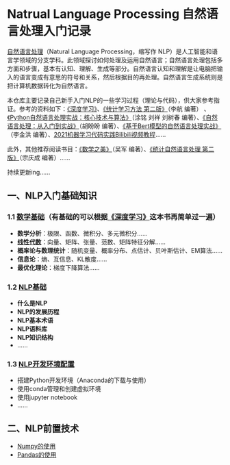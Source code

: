 # Natrual Language Processing 自然语言处理入门记录
[自然语言处理](https://zh.wikipedia.org/wiki/%E8%87%AA%E7%84%B6%E8%AF%AD%E8%A8%80%E5%A4%84%E7%90%86)（Natural Language Processing，缩写作 NLP）是人工智能和语言学领域的分支学科。此领域探讨如何处理及运用自然语言；自然语言处理包括多方面和步骤，基本有认知、理解、生成等部分。自然语言认知和理解是让电脑把输入的语言变成有意思的符号和关系，然后根据目的再处理。自然语言生成系统则是把计算机数据转化为自然语言。

本仓库主要记录自己新手入门NLP的一些学习过程（理论与代码），供大家参考指证。参考的资料如下：[《深度学习》](https://github.com/MingchaoZhu/DeepLearning/blob/master/DL%E4%B8%AD%E6%96%87.pdf)、[《统计学习方法 第二版》](https://item.jd.com/12522197.html)（李航 编著） 、[《Python自然语言处理实战：核心技术与算法》](https://item.jd.com/12375644.html)（涂铭 刘祥 刘树春 编著）、[《自然语言处理：从入门到实战》](https://item.jd.com/12874424.html)（胡盼盼 编著）、[《基于Bert模型的自然语言处理实战》](https://item.jd.com/13357124.html)（李金洪 编著）、[2021机器学习代码实践Bilibili视频教程](https://www.bilibili.com/video/BV14p4y1h7ay?spm_id_from=333.999.0.0)......

此外，其他推荐阅读书目：[《数学之美》](https://item.jd.com/12646983.html)（吴军 编著）、[《统计自然语言处理 第二版》](https://item.jd.com/12646701.html)（宗庆成 编著）......

持续更新ing......

## 一、NLP入门基础知识
### 1.1 [数学基础](https://github.com/Serendipity-zyf/Natrual-Language-Processing/tree/main/%E6%95%B0%E5%AD%A6%E5%9F%BA%E7%A1%80Basic_Math)（有基础的可以根据[《深度学习》](https://github.com/MingchaoZhu/DeepLearning/blob/master/DL%E4%B8%AD%E6%96%87.pdf)这本书再简单过一遍）
* **数学分析**：极限、函数、微积分、多元微积分......
* **[线性代数](https://github.com/Serendipity-zyf/Natrual-Language-Processing/tree/main/%E6%95%B0%E5%AD%A6%E5%9F%BA%E7%A1%80Basic_Math/%E7%BA%BF%E6%80%A7%E4%BB%A3%E6%95%B0)**：向量、矩阵、张量、范数、矩阵特征分解......
* **概率论与数理统计**：随机变量、概率分布、点估计、贝叶斯估计、EM算法......
* **信息论**：熵、互信息、KL散度......
* **最优化理论**：梯度下降算法......
### 1.2 [NLP基础](https://github.com/Serendipity-zyf/Natrual-Language-Processing/blob/main/NLP%E5%9F%BA%E7%A1%80/NLP_Chap1/NLP_Chap1.pdf)
* **什么是NLP**
* **NLP的发展历程**
* **NLP基本术语**
* **NLP语料库**
* **NLP知识结构**
* ......
### 1.3 [NLP开发环境配置](https://github.com/Serendipity-zyf/Natrual-Language-Processing/blob/main/NLP%E5%BC%80%E5%8F%91%E7%8E%AF%E5%A2%83%E6%90%AD%E5%BB%BA/Readme.md)
* 搭建Python开发环境（Anaconda的下载与使用）
* 使用conda管理和创建虚拟环境
* 使用jupyter notebook
* ......
## 二、NLP前置技术
* [Numpy的使用](https://github.com/Serendipity-zyf/Natrual-Language-Processing/tree/main/Numpy%E3%80%81Pandas%E5%9F%BA%E7%A1%80/Numpy%E5%9F%BA%E7%A1%80)
* [Pandas的使用](https://github.com/Serendipity-zyf/Natrual-Language-Processing/tree/main/Numpy%E3%80%81Pandas%E5%9F%BA%E7%A1%80/Pandas%E5%9F%BA%E7%A1%80)
